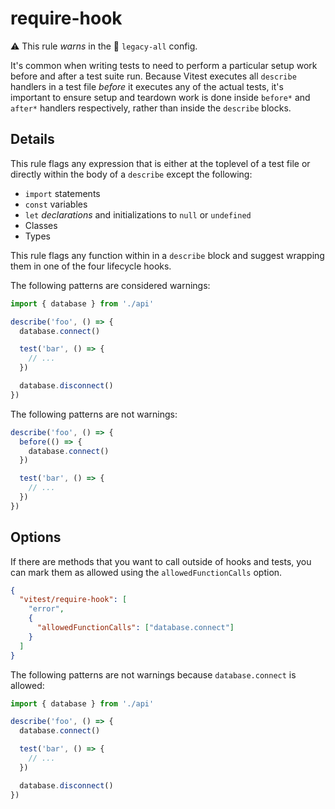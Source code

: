 # require-hook

⚠️ This rule _warns_ in the 🔵 `legacy-all` config.

<!-- end auto-generated rule header -->

It's common when writing tests to need to perform a particular setup work before and after a test suite run. Because Vitest executes all `describe` handlers in a test file _before_ it executes any of the actual tests, it's important to ensure setup and teardown work is done inside `before*` and `after*` handlers respectively, rather than inside the `describe` blocks.

## Details

This rule flags any expression that is either at the toplevel of a test file or directly within the body of a `describe` except the following:

- `import` statements
- `const` variables
- `let` _declarations_ and initializations to `null` or `undefined`
- Classes
- Types

This rule flags any function within in a `describe` block and suggest wrapping them in one of the four lifecycle hooks.

The following patterns are considered warnings:

```ts
import { database } from './api'

describe('foo', () => {
  database.connect()

  test('bar', () => {
    // ...
  })

  database.disconnect()
})
```

The following patterns are not warnings:

```ts
describe('foo', () => {
  before(() => {
    database.connect()
  })

  test('bar', () => {
    // ...
  })
})
```

## Options

If there are methods that you want to call outside of hooks and tests, you can mark them as allowed using the `allowedFunctionCalls` option.

```json
{
  "vitest/require-hook": [
    "error",
    {
      "allowedFunctionCalls": ["database.connect"]
    }
  ]
}
```

The following patterns are not warnings because `database.connect` is allowed:

```ts
import { database } from './api'

describe('foo', () => {
  database.connect()

  test('bar', () => {
    // ...
  })

  database.disconnect()
})
```
